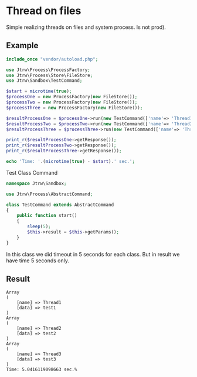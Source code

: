 # Thread on files

Simple realizing threads on files and system process. Is not prod).

## Example

```php
include_once "vendor/autoload.php";

use Jtrw\Process\ProcessFactory;
use Jtrw\Process\Store\FileStore;
use Jtrw\Sandbox\TestCommand;

$start = microtime(true);
$processOne = new ProcessFactory(new FileStore());
$processTwo = new ProcessFactory(new FileStore());
$processThree = new ProcessFactory(new FileStore());

$resultProcessOne = $processOne->run(new TestCommand(['name'=> 'Thread1', 'data'=> 'test1']));
$resultProcessTwo = $processTwo->run(new TestCommand(['name'=> 'Thread2', 'data'=> 'test2']));
$resultProcessThree = $processThree->run(new TestCommand(['name'=> 'Thread3', 'data'=> 'test3']));

print_r($resultProcessOne->getResponse());
print_r($resultProcessTwo->getResponse());
print_r($resultProcessThree->getResponse());

echo 'Time: '.(microtime(true) - $start).' sec.';
```

Test Class Command
```php
namespace Jtrw\Sandbox;

use Jtrw\Process\AbstractCommand;

class TestCommand extends AbstractCommand
{
    public function start()
    {
        sleep(5);
        $this->result = $this->getParams();
    }
}
```

In this class we did timeout in 5 seconds for each class. But in result we have time 5 seconds only.

## Result
```
Array
(
    [name] => Thread1
    [data] => test1
)
Array
(
    [name] => Thread2
    [data] => test2
)
Array
(
    [name] => Thread3
    [data] => test3
)
Time: 5.0416119098663 sec.% 
```